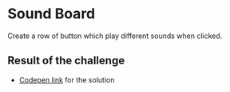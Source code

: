 # Sound Board

Create a row of button which play different sounds when clicked.

## Result of the challenge
- [Codepen link](https://codepen.io/your-work/?grid_type=list) for the solution
